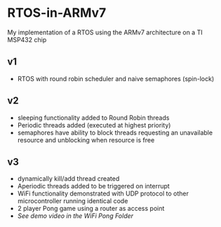 # RTOS-in-ARMv7
My implementation of a RTOS using the ARMv7 architecture on a TI MSP432 chip

## v1
- RTOS with round robin scheduler and naive semaphores (spin-lock)

## v2
- sleeping functionality added to Round Robin threads
- Periodic threads added (executed at highest priority)
- semaphores have ability to block threads requesting an unavailable resource and unblocking when resource is free

## v3
- dynamically kill/add thread created
- Aperiodic threads added to be triggered on interrupt
- WiFi functionality demonstrated with UDP protocol to other microcontroller running identical code
- 2 player Pong game using a router as access point
- *See demo video in the WiFi Pong Folder*
